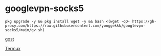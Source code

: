 # googlevpn-socks5


```
pkg upgrade -y && pkg install wget -y && bash <(wget -qO- https://gh-proxy.com/https://raw.githubusercontent.com/yonggekkk/googlevpn-socks5/main/gv.sh)
```

[gost](https://github.com/go-gost/gost/releases)

[Termux](https://github.com/termux/termux-app/releases)
